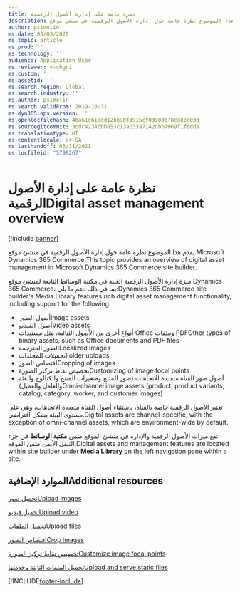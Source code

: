 ```yaml
---
title: نظرة عامة على إدارة الأصول الرقمية
description: يقدم هذا الموضوع نظرة عامة حول إدارة الأصول الرقمية في منشئ موقع Microsoft Dynamics 365 Commerce.
author: psimolin
ms.date: 03/03/2020
ms.topic: article
ms.prod: ''
ms.technology: ''
audience: Application User
ms.reviewer: v-chgri
ms.custom: ''
ms.assetid: ''
ms.search.region: Global
ms.search.industry: ''
ms.author: psimolin
ms.search.validFrom: 2019-10-31
ms.dyn365.ops.version: ''
ms.openlocfilehash: 46a61db1add12bb90f3915cf0390dc78c8dce033
ms.sourcegitcommit: 3cdc42346bb653c13ab33a7142dbb7969f1f6dda
ms.translationtype: HT
ms.contentlocale: ar-SA
ms.lasthandoff: 03/31/2021
ms.locfileid: "5799267"
---
```

# <a name="digital-asset-management-overview"></a><span data-ttu-id="31e6d-103">نظرة عامة على إدارة الأصول الرقمية</span><span class="sxs-lookup"><span data-stu-id="31e6d-103">Digital asset management overview</span></span>

[!include [banner](includes/banner.md)]

<span data-ttu-id="31e6d-104">يقدم هذا الموضوع نظرة عامة حول إدارة الأصول الرقمية في منشئ موقع Microsoft Dynamics 365 Commerce.</span><span class="sxs-lookup"><span data-stu-id="31e6d-104">This topic provides an overview of digital asset management in Microsoft Dynamics 365 Commerce site builder.</span></span>

<span data-ttu-id="31e6d-105">ميزة إدارة الأصول الرقمية الغنية في مكتبة الوسائط التابعة لمنشئ موقع Dynamics 365 Commerce، بما في ذلك دعم ما يلي:</span><span class="sxs-lookup"><span data-stu-id="31e6d-105">Dynamics 365 Commerce site builder's Media Library features rich digital asset management functionality, including support for the following:</span></span>
- <span data-ttu-id="31e6d-106">أصول الصور</span><span class="sxs-lookup"><span data-stu-id="31e6d-106">Image assets</span></span>
- <span data-ttu-id="31e6d-107">أصول الفيديو</span><span class="sxs-lookup"><span data-stu-id="31e6d-107">Video assets</span></span>
- <span data-ttu-id="31e6d-108">أنواع أخرى من الأصول الثنائية، مثل مستندات Office وملفات PDF</span><span class="sxs-lookup"><span data-stu-id="31e6d-108">Other types of binary assets, such as Office documents and PDF files</span></span>
- <span data-ttu-id="31e6d-109">الصور المترجمة</span><span class="sxs-lookup"><span data-stu-id="31e6d-109">Localized images</span></span>
- <span data-ttu-id="31e6d-110">تحميلات المجلدات</span><span class="sxs-lookup"><span data-stu-id="31e6d-110">Folder uploads</span></span>
- <span data-ttu-id="31e6d-111">اقتصاص الصور</span><span class="sxs-lookup"><span data-stu-id="31e6d-111">Cropping of images</span></span>
- <span data-ttu-id="31e6d-112">تخصيص نقاط تركيز الصورة</span><span class="sxs-lookup"><span data-stu-id="31e6d-112">Customizing of image focal points</span></span>
- <span data-ttu-id="31e6d-113">أصول صور القناة متعددة الاتجاهات (صور المنتج ومتغيرات المنتج والكتالوج والفئة والعامل والعميل)</span><span class="sxs-lookup"><span data-stu-id="31e6d-113">Omni-channel image assets (product, product variants, catalog, category, worker, and customer images)</span></span>

<span data-ttu-id="31e6d-114">تعتبر الأصول الرقمية خاصة بالقناة، باستثناء أصول القناة متعددة الاتجاهات، وهي على مستوى البيئة بشكل افتراضي.</span><span class="sxs-lookup"><span data-stu-id="31e6d-114">Digital assets are channel-specific, with the exception of omni-channel assets, which are environment-wide by default.</span></span> 

<span data-ttu-id="31e6d-115">تقع ميزات الأصول الرقمية والإدارة في منشئ الموقع ضمن **مكتبة الوسائط** في جزء التنقل الأيمن ضمن الموقع.</span><span class="sxs-lookup"><span data-stu-id="31e6d-115">Digital assets and management features are located within site builder under **Media Library** on the left navigation pane within a site.</span></span>

## <a name="additional-resources"></a><span data-ttu-id="31e6d-116">الموارد الإضافية</span><span class="sxs-lookup"><span data-stu-id="31e6d-116">Additional resources</span></span>

[<span data-ttu-id="31e6d-117">تحميل صور</span><span class="sxs-lookup"><span data-stu-id="31e6d-117">Upload images</span></span>](dam-upload-images.md)

[<span data-ttu-id="31e6d-118">تحميل فيديو</span><span class="sxs-lookup"><span data-stu-id="31e6d-118">Upload video</span></span>](dam-upload-video.md)

[<span data-ttu-id="31e6d-119">تحميل الملفات</span><span class="sxs-lookup"><span data-stu-id="31e6d-119">Upload files</span></span>](dam-upload-files.md)

[<span data-ttu-id="31e6d-120">اقتصاص الصور</span><span class="sxs-lookup"><span data-stu-id="31e6d-120">Crop images</span></span>](dam-crop-images.md)

[<span data-ttu-id="31e6d-121">تخصيص نقاط تركيز الصورة</span><span class="sxs-lookup"><span data-stu-id="31e6d-121">Customize image focal points</span></span>](dam-custom-focal-point.md)

[<span data-ttu-id="31e6d-122">تحميل الملفات الثابتة وخدمتها</span><span class="sxs-lookup"><span data-stu-id="31e6d-122">Upload and serve static files</span></span>](upload-serve-static-files.md)


[!INCLUDE[footer-include](../includes/footer-banner.md)]
